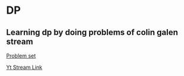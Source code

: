 # DP

## Learning dp by doing problems of colin galen stream

[Problem set](https://www.youtube.com/redirect?event=video_description&redir_token=QUFFLUhqbXpONHZBMFdwX0IzeWVXazZnTXpScnVQVEkxZ3xBQ3Jtc0ttSUd1U1FSajhoVG9mbmNydWRiZmVLeXlmSUoxYXVPZ3JmZUU5ampmVE9pc1VjYUVhTDItTENPY3lsSVRmV1JrdGFRTjBtbXFYaWRBQnY0aU85YnBTV3FsdEJ1WWJOME9teWJJQkdrNVhZTjc2X3VIRQ&q=https%3A%2F%2Fcodeforces.com%2FcontestInvitation%2Fdbdc3d98d7378b34a4a47114864882815a7669e9&v=zDEQaDl3cso)

[Yt Stream Link ](https://www.youtube.com/watch?v=zDEQaDl3cso&list=WL&index=3&t=3995s)

